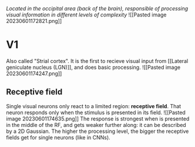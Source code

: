 _Located in the occipital area (back of the brain), responsible of processing visual information in different levels of complexity_
![[Pasted image 20230601172821.png]]
# V1
Also called "Strial cortex".
It is the first to recieve visual input from [[Lateral geniculate nucleus (LGN)]], and does basic processing.
![[Pasted image 20230601174247.png]]
## Receptive field
Single visual neurons only react to a limited region: **receptive field**.
That neuron responds only when the stimulus is presented in its field.
![[Pasted image 20230601174635.png]]
The response is strongest when is presented in the middle of the RF, and gets weaker further along: it can be described by a 2D Gaussian.
The higher the processing level, the bigger the receptive fields get for single neurons (like in CNNs).